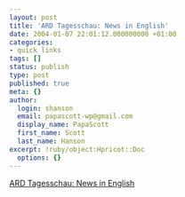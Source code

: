 ```yaml
---
layout: post
title: 'ARD Tagesschau: News in English'
date: 2004-01-07 22:01:12.000000000 +01:00
categories:
- quick links
tags: []
status: publish
type: post
published: true
meta: {}
author:
  login: shanson
  email: papascott-wp@gmail.com
  display_name: PapaScott
  first_name: Scott
  last_name: Hanson
excerpt: !ruby/object:Hpricot::Doc
  options: {}
---
```

<p><a title="Actually, it's by Deutsche Welle" href="http://www.tagesschau.de/english/">ARD Tagesschau: News in English</a></p>
